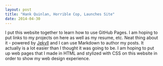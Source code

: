 ```yaml
---
layout: post
title: "Hank Quinlan, Horrible Cop, Launches Site"
date: 2014-04-30
---
```


I put this website together to learn how to use GitHub Pages. I am hoping to put links to my projects on here as well as my resume, etc.
Neat thing about it - powered by [Jekyll](http://jekyllrb.com) and I can use Markdown to author my posts. 
It actually is a lot easier than I thought it was going to be.
I am hoping to put up web pages that I made in HTML and stylized with CSS on this website in order to show my web design experience.
